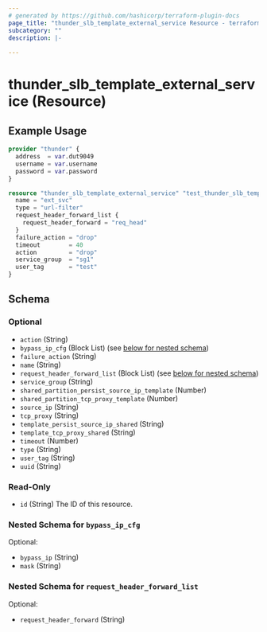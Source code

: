 ```yaml
---
# generated by https://github.com/hashicorp/terraform-plugin-docs
page_title: "thunder_slb_template_external_service Resource - terraform-provider-thunder"
subcategory: ""
description: |-
  
---
```


# thunder_slb_template_external_service (Resource)



## Example Usage

```terraform
provider "thunder" {
  address  = var.dut9049
  username = var.username
  password = var.password
}

resource "thunder_slb_template_external_service" "test_thunder_slb_template_external_service" {
  name = "ext_svc"
  type = "url-filter"
  request_header_forward_list {
    request_header_forward = "req_head"
  }
  failure_action = "drop"
  timeout        = 40
  action         = "drop"
  service_group  = "sg1"
  user_tag       = "test"
}
```

<!-- schema generated by tfplugindocs -->
## Schema

### Optional

- `action` (String)
- `bypass_ip_cfg` (Block List) (see [below for nested schema](#nestedblock--bypass_ip_cfg))
- `failure_action` (String)
- `name` (String)
- `request_header_forward_list` (Block List) (see [below for nested schema](#nestedblock--request_header_forward_list))
- `service_group` (String)
- `shared_partition_persist_source_ip_template` (Number)
- `shared_partition_tcp_proxy_template` (Number)
- `source_ip` (String)
- `tcp_proxy` (String)
- `template_persist_source_ip_shared` (String)
- `template_tcp_proxy_shared` (String)
- `timeout` (Number)
- `type` (String)
- `user_tag` (String)
- `uuid` (String)

### Read-Only

- `id` (String) The ID of this resource.

<a id="nestedblock--bypass_ip_cfg"></a>
### Nested Schema for `bypass_ip_cfg`

Optional:

- `bypass_ip` (String)
- `mask` (String)


<a id="nestedblock--request_header_forward_list"></a>
### Nested Schema for `request_header_forward_list`

Optional:

- `request_header_forward` (String)


